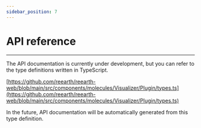 ```yaml
---
sidebar_position: 7
---
```


# API reference
------

The API documentation is currently under development, but you can refer to the type definitions written in TypeScript.

[https://github.com/reearth/reearth-web/blob/main/src/components/molecules/Visualizer/Plugin/types.ts](https://github.com/reearth/reearth-web/blob/main/src/components/molecules/Visualizer/Plugin/types.ts)

In the future, API documentation will be automatically generated from this type definition.